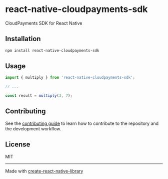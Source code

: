 # react-native-cloudpayments-sdk

CloudPayments SDK for React Native

## Installation

```sh
npm install react-native-cloudpayments-sdk
```

## Usage


```js
import { multiply } from 'react-native-cloudpayments-sdk';

// ...

const result = multiply(3, 7);
```


## Contributing

See the [contributing guide](CONTRIBUTING.md) to learn how to contribute to the repository and the development workflow.

## License

MIT

---

Made with [create-react-native-library](https://github.com/callstack/react-native-builder-bob)

